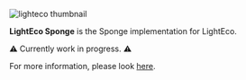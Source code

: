![lighteco thumbnail](../.github/assets/lighteco_platform_sponge.png)

**LightEco Sponge** is the Sponge implementation for LightEco.

⚠️ Currently work in progress. ⚠️

For more information, please look [here](../README.md).